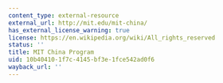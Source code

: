 ```yaml
---
content_type: external-resource
external_url: http://mit.edu/mit-china/
has_external_license_warning: true
license: https://en.wikipedia.org/wiki/All_rights_reserved
status: ''
title: MIT China Program
uid: 10b40410-1f7c-4145-bf3e-1fce542ad0f6
wayback_url: ''
---
```

